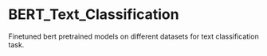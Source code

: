 # BERT_Text_Classification
Finetuned bert pretrained models on different datasets for text classification task.
